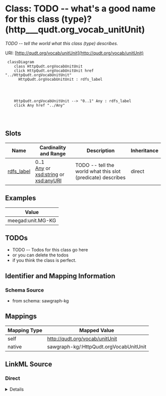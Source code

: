 

# Class: TODO -- what's a good name for this class (type)? (http___qudt.org_vocab_unitUnit)


_TODO -- tell the world what this class (type) describes._





URI: [http://qudt.org/vocab/unitUnit](http://qudt.org/vocab/unitUnit)






```mermaid
 classDiagram
    class HttpQudt.orgVocabUnitUnit
    click HttpQudt.orgVocabUnitUnit href "../HttpQudt.orgVocabUnitUnit"
      HttpQudt.orgVocabUnitUnit : rdfs_label
        
          
    
    
    HttpQudt.orgVocabUnitUnit --> "0..1" Any : rdfs_label
    click Any href "../Any"

        
      
```




<!-- no inheritance hierarchy -->


## Slots

| Name | Cardinality and Range | Description | Inheritance |
| ---  | --- | --- | --- |
| [rdfs_label](../slots/rdfs_label.md) | 0..1 <br/> [Any](../classes/Any.md)&nbsp;or&nbsp;<br />[xsd:string](http://www.w3.org/2001/XMLSchema#string)&nbsp;or&nbsp;<br />[xsd:anyURI](http://www.w3.org/2001/XMLSchema#anyURI) | TODO -- tell the world what this slot (predicate) describes | direct |










## Examples

| Value |
| --- |
| meegad:unit.MG-KG |

## TODOs

* TODO -- Todos for this class go here
* or you can delete the todos
* if you think the class is perfect.

## Identifier and Mapping Information







### Schema Source


* from schema: sawgraph-kg




## Mappings

| Mapping Type | Mapped Value |
| ---  | ---  |
| self | http://qudt.org/vocab/unitUnit |
| native | sawgraph-kg/:HttpQudt.orgVocabUnitUnit |







## LinkML Source

<!-- TODO: investigate https://stackoverflow.com/questions/37606292/how-to-create-tabbed-code-blocks-in-mkdocs-or-sphinx -->

### Direct

<details>
```yaml
name: http___qudt.org_vocab_unitUnit
description: TODO -- tell the world what this class (type) describes.
title: TODO -- what's a good name for this class (type)?
todos:
- TODO -- Todos for this class go here
- or you can delete the todos
- if you think the class is perfect.
notes:
- Class with 3 occurences.
examples:
- value: meegad:unit.MG-KG
from_schema: sawgraph-kg
slots:
- rdfs_label
class_uri: http://qudt.org/vocab/unitUnit

```
</details>

### Induced

<details>
```yaml
name: http___qudt.org_vocab_unitUnit
description: TODO -- tell the world what this class (type) describes.
title: TODO -- what's a good name for this class (type)?
todos:
- TODO -- Todos for this class go here
- or you can delete the todos
- if you think the class is perfect.
notes:
- Class with 3 occurences.
examples:
- value: meegad:unit.MG-KG
from_schema: sawgraph-kg
attributes:
  rdfs_label:
    name: rdfs_label
    description: TODO -- tell the world what this slot (predicate) describes.
    title: TODO -- tell the world what this slot (predicate) describes.
    todos:
    - TODO -- Todos for this slot go here
    - or you can delete the todos
    - if you think the class is perfect.
    comments:
    - 66 occurrences with subject type contaminoso_ResultQualifier and object type
      string.
    - 33 occurrences with subject type ilisgs_WellPurpose and object type string.
    - 109 occurrences with subject type meegad_EGAD-SamplePointType and object type
      string.
    - 94 occurrences with subject type contaminoso_Substance and object type string.
    - 12 occurrences with subject type contaminoso_ObservationAnnotation and object
      type string.
    - 160 occurrences with subject type contaminoso_SampleAnnotation and object type
      string.
    - 97 occurrences with subject type contaminoso_MaterialType and object type string.
    - 1249 occurrences with subject type meegad_EGAD-AnalysisMethod and object type
      string.
    - 3 occurrences with subject type http___qudt.org_vocab_unitUnit and object type
      string.
    - 300 occurrences with subject type prov_Organization and object type string.
    - 115887 occurrences with subject type contaminoso_ContaminantMeasurement and
      object type string.
    - 26294 occurrences with subject type contaminoso_AggregateContaminantMeasurement
      and object type string.
    - 23031 occurrences with subject type contaminoso_MaterialSample and object type
      string.
    - 8324 occurrences with subject type contaminoso_Point and object type string.
    - 171069 occurrences with subject type contaminoso_Feature and object type string.
    - 957 occurrences with subject type meegad_EGAD-Site and object type string.
    - 62 occurrences with subject type meegad_EGAD-SiteType and object type string.
    - 142181 occurrences with subject type contaminoso_ContaminantObservation and
      object type string.
    examples:
    - value: http://sawgraph.spatialai.org/me-egad#concentrationQualifier.* rdfs:label
        QC RESULTS NOT WITHIN CONTROL LIMITS
    - value: http://sawgraph.spatialai.org/v1/il-isgs-data#d.ISGS-WellPurpose.CROP
        rdfs:label Outcrop
    - value: meegad:featureType.AST rdfs:label ABOVEGROUND STORAGE TANK
    - value: meegad:parameter.10-2_FTS_A rdfs:label 10:2 FLUOROTELOMER SULFONIC ACID
    - value: meegad:resultType.TRG rdfs:label TARGET/REGULAR RESULT
    - value: meegad:sampleLocation.AF rdfs:label AFTER FILTERS
    - value: meegad:sampleMaterialType.AS rdfs:label ASH (BOTTOM & FLY)
    - value: meegad:testMethod.CALCULATED rdfs:label CALCULATED
    - value: meegad:unit.MG-KG rdfs:label MILLIGRAMS PER KILOGRAM
    - value: http://sawgraph.spatialai.org/v1/me-egad-data#organization.lab.AA rdfs:label
        ALPHA ANALYTICAL LAB - WESTBOROUGH, MA
    - value: http://sawgraph.spatialai.org/v1/me-egad-data#result.1028303.ELL.20190405.45298906
        rdfs:label EGAD PFAS measurements for sample 722
    - value: http://sawgraph.spatialai.org/v1/me-egad-data#result.1028303.ELL.20190405.DEP18010
        rdfs:label EGAD PFAS measurements for sample 722
    - value: http://sawgraph.spatialai.org/v1/me-egad-data#sample.1028303.ELL.20190405
        rdfs:label EGAD sample 722
    - value: http://sawgraph.spatialai.org/v1/me-egad-data#samplePoint.100410 rdfs:label
        EGAD sample point 100410
    - value: http://sawgraph.spatialai.org/v1/me-egad-data#sampledFeature.100410 rdfs:label
        EGAD sampled festure associated with sample point 100410
    - value: http://sawgraph.spatialai.org/v1/me-egad-data#site.100843 rdfs:label
        EGAD site 100843
    - value: meegad:siteType.AGRICCHEM rdfs:label AGRICULTURAL CHEMICAL USE
    - value: http://sawgraph.spatialai.org/v1/me-egad-data#observation.1028303.ELL.20190405.45298906
        rdfs:label EGAD PFAS observation for sample 722
    from_schema: sawgraph-kg
    rank: 1000
    slot_uri: rdfs:label
    alias: rdfs_label
    owner: http___qudt.org_vocab_unitUnit
    domain_of:
    - contaminoso_AggregateContaminantMeasurement
    - contaminoso_ContaminantMeasurement
    - contaminoso_ContaminantObservation
    - contaminoso_Feature
    - contaminoso_MaterialSample
    - contaminoso_MaterialType
    - contaminoso_ObservationAnnotation
    - contaminoso_Point
    - contaminoso_ResultQualifier
    - contaminoso_SampleAnnotation
    - contaminoso_Substance
    - http___qudt.org_vocab_unitUnit
    - ilisgs_WellPurpose
    - meegad_EGAD-AnalysisMethod
    - meegad_EGAD-SamplePointType
    - meegad_EGAD-Site
    - meegad_EGAD-SiteType
    - prov_Organization
    range: Any
    any_of:
    - range: string
    - range: uri
class_uri: http://qudt.org/vocab/unitUnit

```
</details>